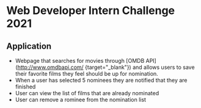# Web Developer Intern Challenge 2021 

## Application
* Webpage that searches for movies through [OMDB API](http://www.omdbapi.com/ {target="_blank"}) and allows users to save their favorite films they feel should be up for nomination. 
* When a user has selected 5 nominees they are notified that they are finished
* User can view the list of films that are already nominated 
* User can remove a rominee from the nomination list 